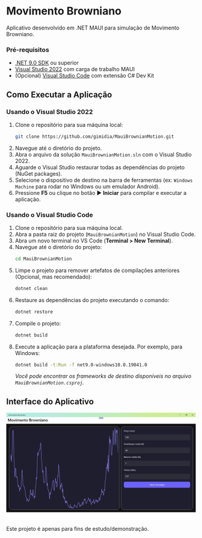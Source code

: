 # Movimento Browniano

Aplicativo desenvolvido em .NET MAUI para simulação de Movimento Browniano.

### Pré-requisitos

- [.NET 9.0 SDK](https://dotnet.microsoft.com/download/dotnet/9.0) ou superior
- [Visual Studio 2022](https://visualstudio.microsoft.com/vs/) com carga de trabalho MAUI
- (Opcional) [Visual Studio Code](https://code.visualstudio.com/) com extensão C# Dev Kit

## Como Executar a Aplicação

### Usando o Visual Studio 2022

1.  Clone o repositório para sua máquina local:
    ```bash
    git clone https://github.com/gimidia/MauiBrownianMotion.git
    ```
2.  Navegue até o diretório do projeto.
3.  Abra o arquivo da solução `MauiBrownianMotion.sln` com o Visual Studio 2022.
4.  Aguarde o Visual Studio restaurar todas as dependências do projeto (NuGet packages).
5.  Selecione o dispositivo de destino na barra de ferramentas (ex: `Windows Machine` para rodar no Windows ou um emulador Android).
6.  Pressione **F5** ou clique no botão **▶ Iniciar** para compilar e executar a aplicação.

### Usando o Visual Studio Code

1.  Clone o repositório para sua máquina local.
2.  Abra a pasta raiz do projeto (`MauiBrownianMotion`) no Visual Studio Code.
3.  Abra um novo terminal no VS Code (**Terminal > New Terminal**).
4.  Navegue até o diretório do projeto:
    ```bash
    cd MauiBrownianMotion
    ```
5.  Limpe o projeto para remover artefatos de compilações anteriores (Opcional, mas recomendado):
    ```bash
    dotnet clean
    ```
6.  Restaure as dependências do projeto executando o comando:
    ```bash
    dotnet restore
    ```
7.  Compile o projeto:
    ```bash
    dotnet build
    ```
8.  Execute a aplicação para a plataforma desejada. Por exemplo, para Windows:
    ```bash
    dotnet build -t:Run -f net9.0-windows10.0.19041.0
    ```
    *Você pode encontrar os frameworks de destino disponíveis no arquivo `MauiBrownianMotion.csproj`.*


## Interface do Aplicativo

![Tela do Aplicativo](TelaMovimentoBrowniano.jpg)

Este projeto é apenas para fins de estudo/demonstração.
